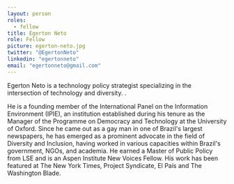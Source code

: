 ```yaml
---
layout: person
roles:
  - fellow
title: Egerton Neto
role: Fellow
picture: egerton-neto.jpg
twitter: "@EgertonNeto"
linkedin: "egertonneto"
email: "egertonneto@gmail.com"
---
```

Egerton Neto is a technology policy strategist specializing in the intersection of technology and diversity. .

<!--more-->

He is a founding member of the International Panel on the Information Environment (IPIE), an institution established during his tenure as the Manager of the Programme on Democracy and Technology at the University of Oxford. Since he came out as a gay man in one of Brazil's largest newspapers, he has emerged as a prominent advocate in the field of Diversity and Inclusion, having worked in various capacities within Brazil's government, NGOs, and academia. He earned a Master of Public Policy from LSE and is an Aspen Institute New Voices Fellow. His work has been featured at The New York Times, Project Syndicate, El País and The Washington Blade.
